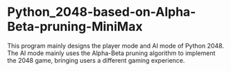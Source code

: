 # Python_2048-based-on-Alpha-Beta-pruning-MiniMax
This program mainly designs the player mode and AI mode of Python 2048. The AI mode mainly uses the Alpha-Beta pruning algorithm to implement the 2048 game, bringing users a different gaming experience.

